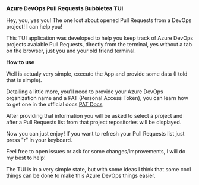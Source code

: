 <strong style="font-size: 15px">Azure DevOps Pull Requests Bubbletea TUI</strong>

Hey, you, yes you! The one lost about opened Pull Requests from a DevOps project! I can help you!

This TUI application was developed to help you keep track of Azure DevOps projects avaiable Pull Requests,
directly from the terminal, yes without a tab on the browser, just you and your old friend terminal.

<strong>How to use</strong>

Well is actualy very simple, execute the App and provide some data (I told that is simple).

Detailing a little more, you'll need to provide your Azure DevOps organization name
and a PAT (Personal Access Token), you can learn how to get one in the official docs <a href="https://learn.microsoft.com/en-us/azure/devops/organizations/accounts/use-personal-access-tokens-to-authenticate?view=azure-devops&tabs=Windows">PAT Docs</a>

After providing that information you will be asked to select a project and after a Pull Requests list from that project
repositories will be displayed.

Now you can just enjoy! If you want to refresh your Pull Requests list just press "r" in your keyboard.

Feel free to open issues or ask for some changes/improvements, I will do my best to help!

The TUI is in a very simple state, but with some ideas I think that some cool things can be done to make this Azure DevOps things easier.
